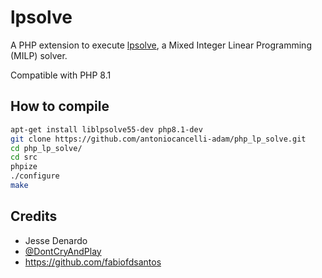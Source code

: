 # lpsolve

A PHP extension to execute [lpsolve](https://sourceforge.net/projects/lpsolve/), a Mixed Integer Linear Programming (MILP) solver.

Compatible with PHP 8.1


## How to compile

```bash
apt-get install liblpsolve55-dev php8.1-dev
git clone https://github.com/antoniocancelli-adam/php_lp_solve.git
cd php_lp_solve/
cd src
phpize
./configure
make
```

## Credits

- Jesse Denardo
- [@DontCryAndPlay](https://github.com/DontCryAndPlay)
- https://github.com/fabiofdsantos
